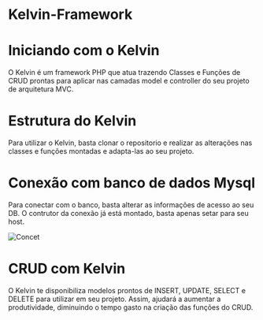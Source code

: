 # Kelvin-Framework

# Iniciando com o Kelvin
O Kelvin é um framework PHP que atua trazendo Classes e Funções de CRUD prontas para aplicar nas camadas model e controller do seu projeto de arquitetura MVC.

# Estrutura do Kelvin
Para utilizar o Kelvin, basta clonar o repositorio e realizar as alterações nas classes e funções montadas e adapta-las ao seu projeto.

# Conexão com banco de dados Mysql
Para conectar com o banco, basta alterar as informações de acesso ao seu DB. O contrutor da conexão já está montado, basta apenas setar para seu host. 

![Concet](https://user-images.githubusercontent.com/78809869/116016130-0b0dad80-a612-11eb-9ad8-05daf32a60d3.png)

# CRUD com Kelvin

O Kelvin te disponibiliza modelos prontos de INSERT, UPDATE, SELECT e DELETE para utilizar em seu projeto. Assim, ajudará a aumentar a produtividade, diminuindo o tempo gasto na criação das funções do CRUD. 

